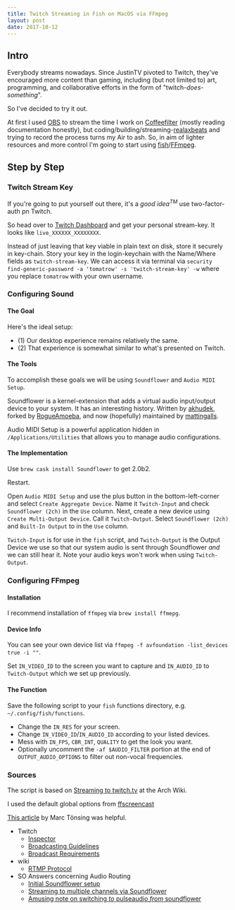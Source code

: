 ```yaml
---
title: Twitch Streaming in Fish on MacOS via FFmpeg
layout: post
date: 2017-10-12
---
```


## Intro

Everybody streams nowadays. Since JustinTV pivoted to Twitch, they've encouraged more content than gaming, including (but not limited to) art, programming, and collaborative efforts in the form of "twitch-*does-something*". 

So I've decided to try it out. 

At first I used [OBS](https://obsproject.com) to stream the time I work on [Coffeefilter](http://coffeefilter.online) (mostly reading documentation honestly), but coding/building/streaming-[realaxbeats](https://www.twitch.tv/relaxbeats) and trying to record the process turns my Air to ash. So, in aim of lighter resources and more control I'm going to start using [fish](https://fishshell.com)/[FFmpeg](https://www.ffmpeg.org). 

## Step by Step 

### Twitch Stream Key

If you're going to put yourself out there, it's a $\textit{good idea}^{TM}$ use two-factor-auth pn Twitch. 

So head over to [Twitch Dashboard](https://www.twitch.tv/tomatrow/dashboard/settings/streamkey) and get your personal stream-key. It looks like `live_XXXXXX_XXXXXXXX`.

Instead of just leaving that key viable in plain text on disk, store it securely in key-chain. Story your key in the login-keychain with the Name/Where fields as `twitch-stream-key`. We can access it via terminal via `security find-generic-password -a 'tomatrow' -s 'twitch-stream-key' -w` where you replace `tomatrow` with your own username. 

### Configuring Sound 

#### The Goal
Here's the ideal setup: 

* (1) Our desktop experience remains relatively the same. 
* (2) That experience is somewhat similar to what's presented on Twitch. 

#### The Tools 

To accomplish these goals we will be using `Soundflower` and `Audio MIDI Setup`. 

Soundflower is a kernel-extension that adds a virtual audio input/output device to your system. It has an interesting history. Written by [akhudek](https://github.com/akhudek/Soundflower), forked by [RogueAmoeba](https://github.com/RogueAmoeba/Soundflower-Original), and now (hopefully) maintained by [mattingalls](https://github.com/mattingalls/Soundflower). 

Audio MIDI Setup is a powerful application hidden in `/Applications/Utilities` that allows you to manage audio configurations.

#### The Implementation

Use `brew cask install Soundflower` to get 2.0b2. 

Restart. 

Open `Audio MIDI Setup` and use the plus button in the bottom-left-corner and select `Create Aggregate Device`. Name it `Twitch-Input` and check `Soundflower (2ch)` in the `Use` column. Next, create a new device using `Create Multi-Output Device`. Call it `Twitch-Output`. Select `Soundflower (2ch)` and `Built-In Output` to in the `Use` column. 

`Twitch-Input` is for use in the `fish` script, and `Twitch-Output` is the Output Device we use so that our system audio is sent through Soundflower *and* we can still hear it. Note your audio keys won't work when using `Twitch-Output`. 

### Configuring FFmpeg

#### Installation 

I recommend installation of `ffmpeg` via `brew install ffmepg`. 

#### Device Info

You can see your own device list via `ffmpeg -f avfoundation -list_devices true -i ""`. 

Set `IN_VIDEO_ID` to the screen you want to capture and `IN_AUDIO_ID` to `Twitch-Output` which we set up previously. 

#### The Function

Save the following script to your `fish` functions directory, e.g. `~/.config/fish/functions`. 

<script src="https://gist.github.com/tomatrow/dbff88ce66d59c19f0b5331dd05e1a7c.js"></script>

* Change the `IN_RES` for your screen. 
* Change `IN_VIDEO_ID`/`IN_AUDIO_ID` according to your listed devices. 
* Mess with `IN_FPS`, `CBR_INT`, `QUALITY` to get the look you want. 
* Optionally uncomment the `-af $AUDIO_FILTER` portion at the end of `OUTPUT_AUDIO_OPTIONS` to filter out non-vocal frequencies. 


### Sources 

The script is based on [Streaming to twitch.tv](https://wiki.archlinux.org/index.php/Streaming_to_twitch.tv) at the Arch Wiki. 

I used the default global options from [ffscreencast](https://github.com/cytopia/ffscreencast)

[This article](https://marc.tv/tutorial-hd-pvr-twitch-mac-os-ffmpeg/) by Marc Tönsing was helpful. 

- Twitch 
    + [Inspector](https://inspector.twitch.tv)
    + [Broadcasting Guidelines](https://stream.twitch.tv)
    + [Broadcast Requirements](https://help.twitch.tv/customer/portal/)
- wiki
    + [RTMP Protocol](https://en.wikipedia.org/wiki/Real-Time_Messaging_Protocol)
- SO Answers concerning Audio Routing
    + [Initial Soundflower setup](https://apple.stackexchange.com/a/222402)
    + [Streaming to multiple channels via Soundflower](https://apple.stackexchange.com/a/54676)
    + [Amusing note on switching *to* pulseaudio *from* soundflower](https://askubuntu.com/a/602687)
